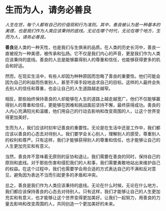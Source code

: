 # 生而为人，请务必善良

​	*人生在世，每个人都有自己的价值观和行为准则。其中，善良被认为是一种基本的美德，也是我们作为人类应该秉持的底线。无论在哪个时代，无论在哪个地方，生而为人，请务必善良。*

​	**善良**是人类的一种天性，也是我们与生俱来的品质。在人类的历史长河中，善良一直被视为一种美德，被传承和弘扬。它不仅是我们内心的声音，更是我们作为人类应该秉持的底线。善良的人总是能够赢得别人的尊重和信任，也能够获得更多的机会和好运。

​	然而，在现实生活中，有些人却因为种种原因而忽略了善良的重要性。他们可能会因为自己的利益而伤害别人，甚至不择手段地追求自己的目标。这样的人最终会失去别人的信任和尊重，也会让自己的人生道路越走越窄。

相反，那些始终保持善良的人却能够在人生的道路上越走越宽广。他们不仅能够赢得别人的尊重和信任，更能够在困难和挑战面前坚持不懈，最终获得成功。善良的人内心充满阳光和温暖，他们用自己的行动去影响和改变周围的人，让这个世界变得更加美好。

生而为人，我们应该时刻牢记善良的重要性。无论是在生活中还是工作中，我们都应该以善良的心态去对待别人。我们要学会关心别人，理解别人的感受，尊重别人的权利和尊严。只有这样，我们才能够获得别人的尊重和信任，也才能够让自己的人生更加充实和有意义。

当然，善良并不意味着无原则的妥协和退让。我们需要在善良的同时，保持自己的原则和底线。对于那些伤害和侵犯我们的人和事，我们需要勇敢地站出来维护自己的权益。在这个过程中，我们也需要学会用合适的方式表达自己的不满和反对意见，避免因为表达不当而引起更多的矛盾和冲突。

总之，善良是我们作为人类应该秉持的底线。无论在什么时候，无论在什么地方，我们都应该保持善良的心态去对待别人。只有这样，我们才能够让自己的人生更加充实和有意义，也才能够让这个世界变得更加美好。让我们一起努力，用善良的力量去影响和改变周围的人，共同创造一个更加美好的未来。
